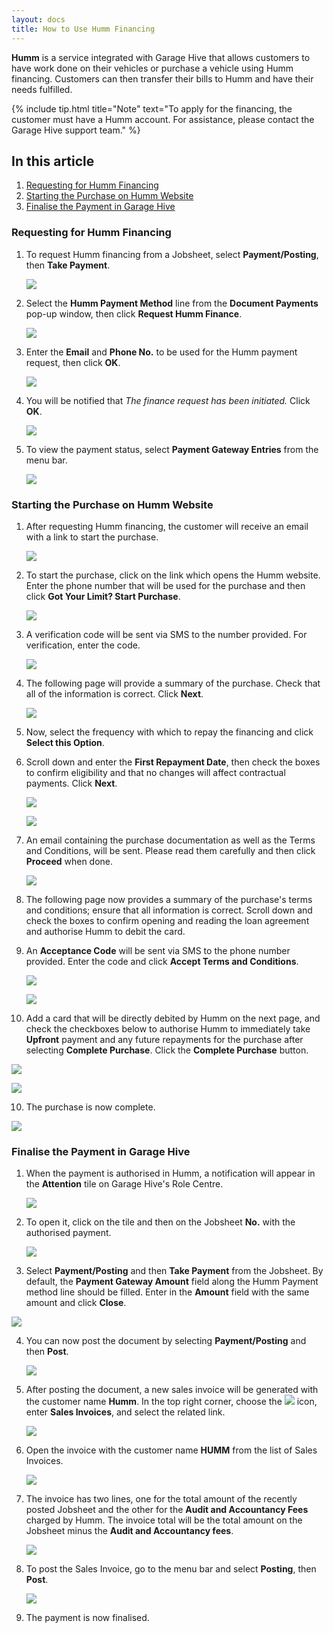 ```yaml
---
layout: docs
title: How to Use Humm Financing
---
```


**Humm** is a service integrated with Garage Hive that allows customers to have work done on their vehicles or purchase a vehicle using Humm financing. Customers can then transfer their bills to Humm and have their needs fulfilled.

{% include tip.html title="Note" text="To apply for the financing, the customer must have a Humm account. For assistance, please contact the Garage Hive support team." %}

## In this article
1. [Requesting for Humm Financing](#requesting-for-humm-financing)
2. [Starting the Purchase on Humm Website](#starting-the-purchase-on-humm-website)
3. [Finalise the Payment in Garage Hive](#finalise-the-payment-in-garage-hive)

### Requesting for Humm Financing
1. To request Humm financing from a Jobsheet, select **Payment/Posting**, then **Take Payment**.

   ![](media/garagehive-humm-payment-request1.png)

2. Select the **Humm Payment Method** line from the **Document Payments** pop-up window, then click **Request Humm Finance**.

   ![](media/garagehive-humm-payment-request2.png)

3. Enter the **Email** and **Phone No.** to be used for the Humm payment request, then click **OK**.

   ![](media/garagehive-humm-payment-request3.png)

4. You will be notified that *The finance request has been initiated.* Click **OK**.

   ![](media/garagehive-humm-payment-request4.png)

5. To view the payment status, select **Payment Gateway Entries** from the menu bar.

   ![](media/garagehive-humm-payment-request5.png)

### Starting the Purchase on Humm Website
1. After requesting Humm financing, the customer will receive an email with a link to start the purchase.

   ![](media/garagehive-humm-payment-start-purchase1.png)

2. To start the purchase, click on the link which opens the Humm website. Enter the phone number that will be used for the purchase and then click **Got Your Limit? Start Purchase**.

   ![](media/garagehive-humm-payment-start-purchase2.png)

3. A verification code will be sent via SMS to the number provided. For verification, enter the code.

   ![](media/garagehive-humm-payment-start-purchase3.png)

3. The following page will provide a summary of the purchase. Check that all of the information is correct. Click **Next**.

   ![](media/garagehive-humm-payment-start-purchase4.png)

4. Now, select the frequency with which to repay the financing and click **Select this Option**.
5. Scroll down and enter the **First Repayment Date**, then check the boxes to confirm eligibility and that no changes will affect contractual payments. Click **Next**.

   ![](media/garagehive-humm-payment-start-purchase5.png)

   ![](media/garagehive-humm-payment-start-purchase6.png)

6. An email containing the purchase documentation as well as the Terms and Conditions, will be sent. Please read them carefully and then click **Proceed** when done.

   ![](media/garagehive-humm-payment-start-purchase7.png)

7. The following page now provides a summary of the purchase's terms and conditions; ensure that all information is correct. Scroll down and check the boxes to confirm opening and reading the loan agreement and authorise Humm to debit the card.
8. An **Acceptance Code** will be sent via SMS to the phone number provided. Enter the code and click **Accept Terms and Conditions**.

   ![](media/garagehive-humm-payment-start-purchase8.png)

   ![](media/garagehive-humm-payment-start-purchase9.png)

9.  Add a card that will be directly debited by Humm on the next page, and check the checkboxes below to authorise Humm to immediately take **Upfront** payment and any future repayments for the purchase after selecting **Complete Purchase**. Click the **Complete Purchase** button.

   ![](media/garagehive-humm-payment-start-purchase10.png)

   ![](media/garagehive-humm-payment-start-purchase11.png)

10. The purchase is now complete.

   ![](media/garagehive-humm-payment-start-purchase12.png)

### Finalise the Payment in Garage Hive
1. When the payment is authorised in Humm, a notification will appear in the **Attention** tile on Garage Hive's Role Centre.

   ![](media/garagehive-humm-finalise-payment1.png)

2. To open it, click on the tile and then on the Jobsheet **No.** with the authorised payment.

   ![](media/garagehive-humm-finalise-payment2.png)

3. Select **Payment/Posting** and then **Take Payment** from the Jobsheet. By default, the **Payment Gateway Amount** field along the Humm Payment method line should be filled. Enter in the **Amount** field with the same amount and click **Close**.

  ![](media/garagehive-humm-finalise-payment3.png)

4. You can now post the document by selecting **Payment/Posting** and then **Post**.

   ![](media/garagehive-humm-finalise-payment4.png)

5. After posting the document, a new sales invoice will be generated with the customer name **Humm**. In the top right corner, choose the ![](media/search_icon.png) icon, enter **Sales Invoices**, and select the related link. 

   ![](media/garagehive-humm-finalise-payment5.png)

6. Open the invoice with the customer name **HUMM** from the list of Sales Invoices.

   ![](media/garagehive-humm-finalise-payment6.png)

7. The invoice has two lines, one for the total amount of the recently posted Jobsheet and the other for the **Audit and Accountancy Fees** charged by Humm. The invoice total will be the total amount on the Jobsheet minus the **Audit and Accountancy fees**.

   ![](media/garagehive-humm-finalise-payment7.png)

8. To post the Sales Invoice, go to the menu bar and select **Posting**, then **Post**.

   ![](media/garagehive-humm-finalise-payment8.png)

9. The payment is now finalised.
